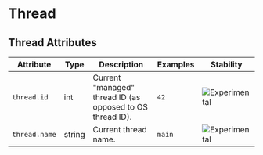 <!--- Hugo front matter used to generate the website version of this page:
--->

<!-- NOTE: THIS FILE IS AUTOGENERATED. DO NOT EDIT BY HAND. -->
<!-- see templates/registry/markdown/attribute_namespace.md.j2 -->

# Thread

## Thread Attributes

| Attribute     | Type   | Description                                               | Examples | Stability                                                        |
| ------------- | ------ | --------------------------------------------------------- | -------- | ---------------------------------------------------------------- |
| `thread.id`   | int    | Current "managed" thread ID (as opposed to OS thread ID). | `42`     | ![Experimental](https://img.shields.io/badge/-experimental-blue) |
| `thread.name` | string | Current thread name.                                      | `main`   | ![Experimental](https://img.shields.io/badge/-experimental-blue) |
